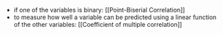 

- if one of the variables is binary:
  [[Point-Biserial Correlation]]
- to measure how well a variable can be predicted using a linear function of the other variables:
  [[Coefficient of multiple correlation]]
  